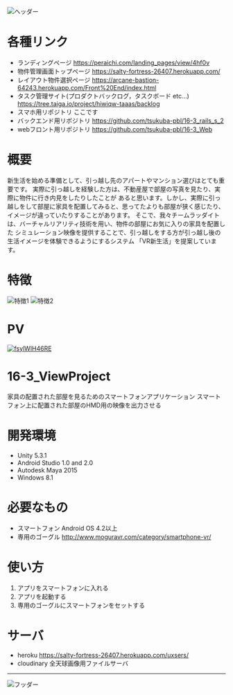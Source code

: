 ![ヘッダー](https://media.taiga.io/attachments/5/0/f/3/79429195aa6ebfeb3270acb8098a9c7b01c85e214621af730100cabf7c41/head.png)

# 各種リンク
- ランディングページ
  https://peraichi.com/landing_pages/view/4hf0v
- 物件管理画面トップページ
  https://salty-fortress-26407.herokuapp.com/
- レイアウト物件選択ページ
  https://arcane-bastion-64243.herokuapp.com/Front%20End/index.html
- タスク管理サイト(プロダクトバックログ，タスクボード etc...)
  https://tree.taiga.io/project/hiwiqw-taaas/backlog
- スマホ用リポジトリ
  ここです
- バックエンド用リポジトリ
  https://github.com/tsukuba-pbl/16-3_rails_s_2
- webフロント用リポジトリ
  https://github.com/tsukuba-pbl/16-3_Web


# 概要
 新生活を始める準備として、引っ越し先のアパートやマンション選びはとても重要です。
実際に引っ越しを経験した方は、不動産屋で部屋の写真を見たり、実際に物件に行き内見をしたりしたことが
あると思います。しかし、実際に引っ越しをして部屋に家具を配置してみると、思ってたよりも部屋が狭く感じたり、
イメージが違っていたりすることがあります。
 そこで、我々チームラッダイトは、バーチャルリアリティ技術を用い、物件の部屋にお気に入りの家具を配置した
シミュレーション映像を提供することで、引っ越しをする方が引っ越し後の生活イメージを体験できるようにするシステム
「VR新生活」を提案しています。

# 特徴
![特徴1](https://media.taiga.io/attachments/a/8/2/8/746187736eb12444c80abb57ac66447755b52af6cc072d9f4d0eb885e396/te-zheng-1.png)
![特徴2](https://media.taiga.io/attachments/4/f/8/b/9902401a4b271276fbb9ca397b954616b907f485513badf139dda144b5c8/te-zheng-2.png)

# PV
[![fsylWlH46RE](http://img.youtube.com/vi/fsylWlH46RE/0.jpg)](http://www.youtube.com/watch?v=fsylWlH46RE)

# 16-3_ViewProject
家具の配置された部屋を見るためのスマートフォンアプリケーション
スマートフォン上に配置された部屋のHMD用の映像を出力させる

# 開発環境
- Unity 5.3.1
- Android Studio 1.0 and 2.0
- Autodesk Maya 2015
- Windows 8.1

# 必要なもの
- スマートフォン Android OS 4.2以上
- 専用のゴーグル
  http://www.moguravr.com/category/smartphone-vr/

# 使い方
1. アプリをスマートフォンに入れる
1. アプリを起動する
1. 専用のゴーグルにスマートフォンをセットする

# サーバ
- heroku https://salty-fortress-26407.herokuapp.com/uxsers/
- cloudinary 全天球画像用ファイルサーバ

---
![フッダー](https://media.taiga.io/attachments/0/9/0/d/a7c7f9692bd302008193612e672316a53635f3200f75c9cd441203e2b912/foot.png)

